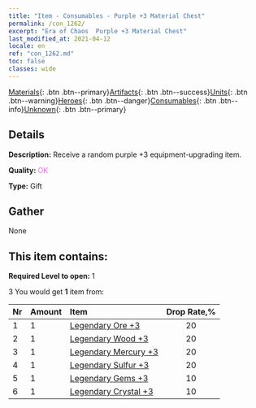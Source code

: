 ```yaml
---
title: "Item - Consumables - Purple +3 Material Chest"
permalink: /con_1262/
excerpt: "Era of Chaos  Purple +3 Material Chest"
last_modified_at: 2021-04-12
locale: en
ref: "con_1262.md"
toc: false
classes: wide
---
```

 [Materials](/){: .btn .btn--primary}[Artifacts](/Artifacts/){: .btn .btn--success}[Units](/Units/){: .btn .btn--warning}[Heroes](/Heroes/){: .btn .btn--danger}[Consumables](/Consumables/){: .btn .btn--info}[Unknown](/Unknown/){: .btn .btn--primary}

## Details
 **Description:** Receive a random purple +3 equipment-upgrading item.

 **Quality:** <span style="color: #DA70D6">OK</span>

 **Type:** Gift

## Gather

  None

## This item contains:

 **Required Level to open:** 1

 3 You would get **1** item  from:

  | Nr | Amount |     Item    | Drop Rate,% |
  |:---|:-------|:------------|:---------:|
  | 1 | 1 | [Legendary Ore +3](/Items/mat_54/) | 20 | 
  | 2 | 1 | [Legendary Wood +3](/Items/mat_55/) | 20 | 
  | 3 | 1 | [Legendary Mercury +3](/Items/mat_56/) | 20 | 
  | 4 | 1 | [Legendary Sulfur +3](/Items/mat_57/) | 20 | 
  | 5 | 1 | [Legendary Gems +3](/Items/mat_58/) | 10 | 
  | 6 | 1 | [Legendary Crystal +3](/Items/mat_59/) | 10 | 

